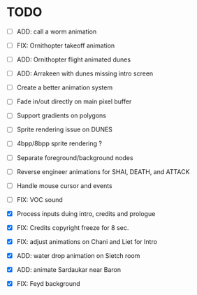 # TODO

- [ ] ADD: call a worm animation
- [ ] FIX: Ornithopter takeoff animation
- [ ] ADD: Ornithopter flight animated dunes
- [ ] ADD: Arrakeen with dunes missing intro screen

- [ ] Create a better animation system
- [ ] Fade in/out directly on main pixel buffer
- [ ] Support gradients on polygons
- [ ] Sprite rendering issue on DUNES
- [ ] 4bpp/8bpp sprite rendering ?
- [ ] Separate foreground/background nodes
- [ ] Reverse engineer animations for SHAI, DEATH, and ATTACK
- [ ] Handle mouse cursor and events
- [ ] FIX: VOC sound

- [X] Process inputs duing intro, credits and prologue
- [X] FIX: Credits copyright freeze for 8 sec.
- [X] FIX: adjust animations on Chani and Liet for Intro
- [X] ADD: water drop animation on Sietch room
- [X] ADD: animate Sardaukar near Baron
- [X] FIX: Feyd background
